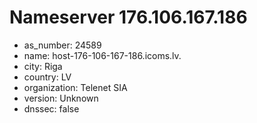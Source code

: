 # Nameserver 176.106.167.186

* as_number: 24589
* name: host-176-106-167-186.icoms.lv.
* city: Riga
* country: LV
* organization: Telenet SIA
* version: Unknown
* dnssec: false
